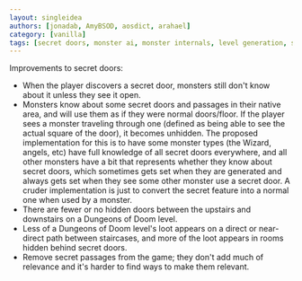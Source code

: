```yaml
---
layout: singleidea
authors: [jonadab, AmyBSOD, aosdict, arahael]
category: [vanilla]
tags: [secret doors, monster ai, monster internals, level generation, secret passages]
---
```

Improvements to secret doors:
* When the player discovers a secret door, monsters still don't know about it unless they see it open.
* Monsters know about some secret doors and passages in their native area, and will use them as if they were normal doors/floor. If the player sees a monster traveling through one (defined as being able to see the actual square of the door), it becomes unhidden. The proposed implementation for this is to have some monster types (the Wizard, angels, etc) have full knowledge of all secret doors everywhere, and all other monsters have a bit that represents whether they know about secret doors, which sometimes gets set when they are generated and always gets set when they see some other monster use a secret door. A cruder implementation is just to convert the secret feature into a normal one when used by a monster.
* There are fewer or no hidden doors between the upstairs and downstairs on a Dungeons of Doom level.
* Less of a Dungeons of Doom level's loot appears on a direct or near-direct path between staircases, and more of the loot appears in rooms hidden behind secret doors.
* Remove secret passages from the game; they don't add much of relevance and it's harder to find ways to make them relevant.

